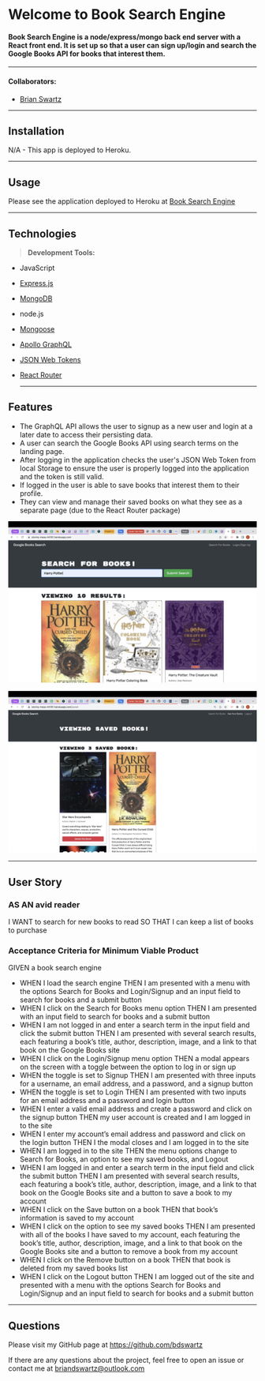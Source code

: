 # Welcome to Book Search Engine

#### Book Search Engine is a node/express/mongo back end server with a React front end.  It is set up so that a user can sign up/login and search the Google Books API for books that interest them.

---

#### Collaborators:
*  [Brian Swartz](https://github.com/bdswartz)

---

## Installation
N/A - This app is deployed to Heroku.

---

## Usage

 Please see the application deployed to Heroku at [Book Search Engine](https://stormy-mesa-44191.herokuapp.com/)

---

## Technologies

> <b>Development Tools:</b>
* JavaScript
* [Express.js](https://www.npmjs.com/package/express)
* [MongoDB](https://www.mongodb.com/)
* node.js
* [Mongoose](https://mongoosejs.com/)
* [Apollo GraphQL](https://www.npmjs.com/package/apollo-graphql)
* [JSON Web Tokens](https://www.npmjs.com/package/jsonwebtoken)
* [React Router](https://www.npmjs.com/package/react-router)


  ---

## Features
-  The GraphQL API allows the user to signup as a new user and login at a later date to access their persisting data.
-  A user can search the Google Books API using search terms on the landing page.
-  After logging in the application checks the user's JSON Web Token from local Storage to ensure the user is properly logged into the application and the token is still valid.
-  If logged in the user is able to save books that interest them to their profile.  
-  They can view and manage their saved books on what they see as a separate page (due to the React Router package)

![Searching the Google Books API](book-search-ss.jpg)

![Managing a user's books](manage-books-ss.jpg)

---

## User Story
### AS AN avid reader
I WANT to search for new books to read
SO THAT I can keep a list of books to purchase

### Acceptance Criteria for Minimum Viable Product

GIVEN a book search engine
*  WHEN I load the search engine
    THEN I am presented with a menu with the options Search for Books and Login/Signup and an input field to search for books and a submit button
*  WHEN I click on the Search for Books menu option
    THEN I am presented with an input field to search for books and a submit button
*  WHEN I am not logged in and enter a search term in the input field and click the submit button
    THEN I am presented with several search results, each featuring a book’s title, author, description, image, and a link to that book on the Google Books site
*  WHEN I click on the Login/Signup menu option
    THEN a modal appears on the screen with a toggle between the option to log in or sign up
*  WHEN the toggle is set to Signup
    THEN I am presented with three inputs for a username, an email address, and a password, and a signup button
*  WHEN the toggle is set to Login
    THEN I am presented with two inputs for an email address and a password and login button
*  WHEN I enter a valid email address and create a password and click on the signup button
    THEN my user account is created and I am logged in to the site
*  WHEN I enter my account’s email address and password and click on the login button
    THEN I the modal closes and I am logged in to the site
*  WHEN I am logged in to the site
    THEN the menu options change to Search for Books, an option to see my saved books, and Logout
*  WHEN I am logged in and enter a search term in the input field and click the submit button
    THEN I am presented with several search results, each featuring a book’s title, author, description, image, and a link to that book on the Google Books site and a button to save a book to my account
*  WHEN I click on the Save button on a book
    THEN that book’s information is saved to my account
*  WHEN I click on the option to see my saved books
    THEN I am presented with all of the books I have saved to my account, each featuring the book’s title, author, description, image, and a link to that book on the Google Books site and a button to remove a book from my account
*  WHEN I click on the Remove button on a book
    THEN that book is deleted from my saved books list
*  WHEN I click on the Logout button
    THEN I am logged out of the site and presented with a menu with the options Search for Books and Login/Signup and an input field to search for books and a submit button
---

## Questions
Please visit my GitHub page
at https://github.com/bdswartz

If there are any questions about the project,
feel free to open an issue or contact me at briandswartz@outlook.com